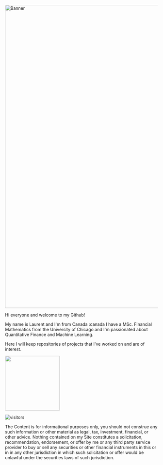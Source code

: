 <img src="https://miro.medium.com/max/3600/0*JKyzq_e9TUlb84wX" alt="Banner" width = "1000">

Hi everyone and welcome to my Github! 

My name is Laurent and I'm from Canada :canada I have a MSc. Financial Mathematics from the University of Chicago and I'm passionated about Quantitative Finance and Machine Learning. 

Here I will keep repositories of projects that I've worked on and are of interest.

<img height="180em" src="https://github-readme-stats.vercel.app/api?username=lanteignel93&theme=cobalt&show_icons=true&hide_border=true&&count_private=true&include_all_commits=true" />

![visitors](https://visitor-badge.glitch.me/badge?page_id=lanteignel93.visitor-badge)

The Content is for informational purposes only, you should not construe any such information or other material as legal, tax, investment, financial, or other advice. Nothing contained on my Site constitutes a solicitation, recommendation, endorsement, or offer by me or any third party service provider to buy or sell any securities or other financial instruments in this or in in any other jurisdiction in which such solicitation or offer would be unlawful under the securities laws of such jurisdiction.
